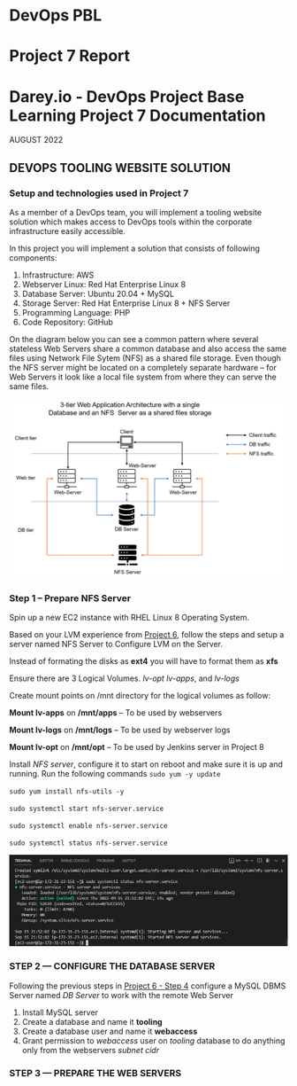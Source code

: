 

# DevOps PBL
# Project 7 Report

# Darey.io - DevOps Project Base Learning Project 7 Documentation

AUGUST 2022

## DEVOPS TOOLING WEBSITE SOLUTION




### Setup and technologies used in Project 7
As a member of a DevOps team, you will implement a tooling website solution which makes access to DevOps tools within the corporate infrastructure easily accessible.

In this project you will implement a solution that consists of following components:

1. Infrastructure: AWS
2. Webserver Linux: Red Hat Enterprise Linux 8
3. Database Server: Ubuntu 20.04 + MySQL
4. Storage Server: Red Hat Enterprise Linux 8 + NFS Server
5. Programming Language: PHP
6. Code Repository: GitHub

On the diagram below you can see a common pattern where several stateless Web Servers share a common database and also access the same files using Network File Sytem (NFS) as a shared file storage. Even though the NFS server might be located on a completely separate hardware – for Web Servers it look like a local file system from where they can serve the same files.

![3Tier Tooling Website Infrastructure](images/0-Tooling-Website-Infrastructure.png)

### Step 1 – Prepare NFS Server
Spin up a new EC2 instance with RHEL Linux 8 Operating System.

Based on your LVM experience from [Project 6](https://github.com/samuelede/devops-pbl-projects/tree/main/project6#step-1---prepare-a-web-server), follow the steps and setup a server named NFS Server to Configure LVM on the Server.


Instead of formating the disks as **ext4** you will have to format them as **xfs**

Ensure there are 3 Logical Volumes. *lv-opt* *lv-apps*, and *lv-logs*

Create mount points on /mnt directory for the logical volumes as follow:

**Mount lv-apps** on **/mnt/apps** – To be used by webservers

**Mount lv-logs** on **/mnt/logs** – To be used by webserver logs

**Mount lv-opt** on **/mnt/opt** – To be used by Jenkins server in Project 8


Install *NFS server*, configure it to start on reboot and make sure it is up and running. Run the following commands
`sudo yum -y update`

`sudo yum install nfs-utils -y`

`sudo systemctl start nfs-server.service`

`sudo systemctl enable nfs-server.service`

`sudo systemctl status nfs-server.service`

![3Tier Configure NFS Server](images/step7_1_configureNFS_server.png)


### STEP 2 — CONFIGURE THE DATABASE SERVER
Following the previous steps in [Project 6 - Step 4](https://github.com/samuelede/devops-pbl-projects/tree/main/project6#step-4---install-mysql-on-db-server-ec2) configure a MySQL DBMS Server named *DB Server* to work with the remote Web Server

1. Install MySQL server
2. Create a database and name it **tooling**
3. Create a database user and name it **webaccess**
4. Grant permission to *webaccess* user on *tooling* database to do anything only from the webservers *subnet cidr*


### STEP 3 — PREPARE THE WEB SERVERS

